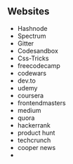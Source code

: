 
##  Websites

 - Hashnode
 - Spectrum
 - Gitter
 - Codesandbox
 - Css-Tricks
 - freecodecamp
 - codewars
 - dev.to
 - udemy
 - coursera
 - frontendmasters
 - medium
 - quora
 - hackerrank
 - product hunt
 - techcrunch
 - cooper news
 - 
<!--stackedit_data:
eyJoaXN0b3J5IjpbMzA5MzM3MzM4XX0=
-->